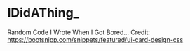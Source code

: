 # IDidAThing_
Random Code I Wrote When I Got Bored... Credit: https://bootsnipp.com/snippets/featured/ui-card-design-css
